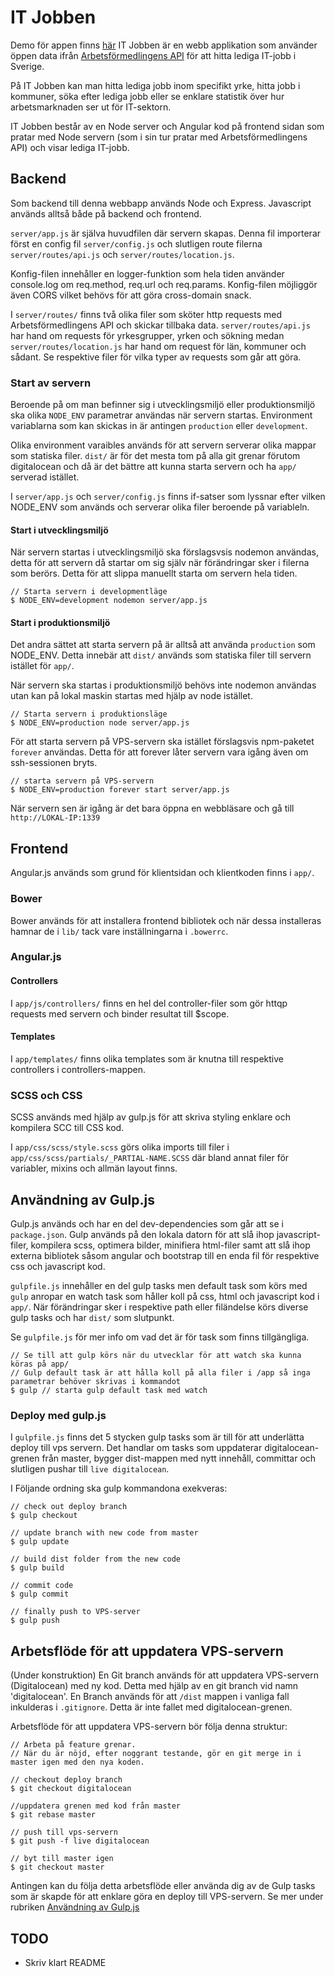 # IT Jobben
Demo för appen finns [här](https://itjobben.herokuapp.com)
IT Jobben är en webb applikation som använder öppen data ifrån [Arbetsförmedlingens API](https://api.arbetsformedlingen.se) för att hitta lediga IT-jobb i Sverige.

På IT Jobben kan man hitta lediga jobb inom specifikt yrke, hitta jobb i kommuner, söka efter lediga jobb eller se enklare statistik över hur arbetsmarknaden ser ut för IT-sektorn.

IT Jobben består av en Node server och Angular kod på frontend sidan som pratar med Node servern (som i sin tur pratar med Arbetsförmedlingens API) och visar lediga IT-jobb.

## Backend
Som backend till denna webbapp används Node och Express. Javascript används alltså både på backend och frontend.

`server/app.js` är själva huvudfilen där servern skapas. Denna fil importerar först en config fil `server/config.js` och slutligen route filerna `server/routes/api.js` och `server/routes/location.js`.

Konfig-filen innehåller en logger-funktion som hela tiden använder console.log om req.method, req.url och req.params. Konfig-filen möjliggör även CORS vilket behövs för att göra cross-domain snack.

I `server/routes/` finns två olika filer som sköter http requests med Arbetsförmedlingens API och skickar tillbaka data. `server/routes/api.js` har hand om requests för yrkesgrupper, yrken och sökning medan `server/routes/location.js` har hand om request för län, kommuner och sådant. Se respektive filer för vilka typer av requests som går att göra.


### Start av servern
Beroende på om man befinner sig i utvecklingsmiljö eller produktionsmiljö ska olika `NODE_ENV` parametrar användas när servern startas. Environment variablarna som kan skickas in är antingen `production` eller `development`.

Olika environment varaibles används för att servern serverar olika mappar som statiska filer. `dist/` är för det mesta tom på alla git grenar förutom digitalocean och då är det bättre att kunna starta servern och ha `app/` serverad istället.

I `server/app.js` och `server/config.js` finns if-satser som lyssnar efter vilken NODE_ENV som används och serverar olika filer beroende på variableln.

#### Start i utvecklingsmiljö
När servern startas i utvecklingsmiljö ska förslagsvsis nodemon användas, detta för att servern då startar om sig själv när förändringar sker i filerna som berörs. Detta för att slippa manuellt starta om servern hela tiden.
```
// Starta servern i developmentläge
$ NODE_ENV=development nodemon server/app.js
```
#### Start i produktionsmiljö
Det andra sättet att starta servern på är alltså att använda `production` som NODE_ENV. Detta innebär att `dist/` används som statiska filer till servern istället för `app/`.

När servern ska startas i produktionsmiljö behövs inte nodemon användas utan kan på lokal maskin startas med hjälp av node istället.
```
// Starta servern i produktionsläge
$ NODE_ENV=production node server/app.js
```

För att starta servern på VPS-servern ska istället förslagsvis npm-paketet `forever` användas. Detta för att forever låter servern vara igång även om ssh-sessionen bryts.
```
// starta servern på VPS-servern
$ NODE_ENV=production forever start server/app.js
```

När servern sen är igång är det bara öppna en webbläsare och gå till `http://LOKAL-IP:1339`



## Frontend

Angular.js används som grund för klientsidan och klientkoden finns  i `app/`.

### Bower
Bower används för att installera frontend bibliotek och när dessa installeras hamnar de i `lib/` tack vare inställningarna i `.bowerrc`.

### Angular.js

#### Controllers
I `app/js/controllers/` finns en hel del controller-filer som gör httqp requests med servern och binder resultat till $scope.

#### Templates
I `app/templates/` finns olika templates som är knutna till respektive controllers i controllers-mappen.

### SCSS och CSS
SCSS används med hjälp av gulp.js för att skriva styling enklare och kompilera SCC till CSS kod.

I `app/css/scss/style.scss` görs olika imports till filer i `app/css/scss/partials/_PARTIAL-NAME.SCSS` där bland annat filer för variabler, mixins och allmän layout finns.

## Användning av Gulp.js

Gulp.js används och har en del dev-dependencies som går att se i `package.json`. Gulp används på den lokala datorn för att slå ihop javascript-filer, kompilera scss, optimera bilder, minifiera html-filer samt att slå ihop externa bibliotek såsom angular och bootstrap till en enda fil för respektive css och javascript kod.

`gulpfile.js` innehåller en del gulp tasks men default task som körs med `gulp` anropar en watch task som håller koll på css, html och javascript kod i `app/`. När förändringar sker i respektive path eller filändelse körs diverse gulp tasks och har `dist/` som slutpunkt.

Se `gulpfile.js` för mer info om vad det är för task som finns tillgängliga.

```
// Se till att gulp körs när du utvecklar för att watch ska kunna köras på app/
// Gulp default task är att hålla koll på alla filer i /app så inga parametrar behöver skrivas i kommandot
$ gulp // starta gulp default task med watch
```

### Deploy med gulp.js
I `gulpfile.js` finns det 5 stycken gulp tasks som är till för att underlätta deploy till vps servern. Det handlar om tasks som uppdaterar digitalocean-grenen från master, bygger dist-mappen med nytt innehåll, committar och slutligen pushar till `live digitalocean`.

I Följande ordning ska gulp kommandona exekveras:
```
// check out deploy branch
$ gulp checkout

// update branch with new code from master
$ gulp update

// build dist folder from the new code
$ gulp build

// commit code
$ gulp commit

// finally push to VPS-server
$ gulp push
```


## Arbetsflöde för att uppdatera VPS-servern
(Under konstruktion)
En Git branch används för att uppdatera VPS-servern (Digitalocean) med ny kod. Detta med hjälp av en git branch vid namn 'digitalocean'. En Branch används för att `/dist` mappen i vanliga fall inkulderas i `.gitignore`. Detta är inte fallet med digitalocean-grenen.

 Arbetsflöde för att uppdatera VPS-servern bör följa denna struktur:

 ```
// Arbeta på feature grenar.
// När du är nöjd, efter noggrant testande, gör en git merge in i master igen med den nya koden.

// checkout deploy branch
$ git checkout digitalocean

//uppdatera grenen med kod från master
$ git rebase master

// push till vps-servern
$ git push -f live digitalocean

// byt till master igen
$ git checkout master
 ```

Antingen kan du följa detta arbetsflöde eller använda dig av de Gulp tasks som är skapde för att enklare göra en deploy till VPS-servern. Se mer under rubriken [Användning av Gulp.js](#deploy-med-gulpjs)

## TODO
* Skriv klart README
